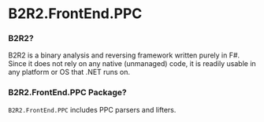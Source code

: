 # B2R2.FrontEnd.PPC

### B2R2?

B2R2 is a binary analysis and reversing framework written purely in F#. Since it
does not rely on any native (unmanaged) code, it is readily usable in any
platform or OS that .NET runs on.

### B2R2.FrontEnd.PPC Package?

`B2R2.FrontEnd.PPC` includes PPC parsers and lifters.
